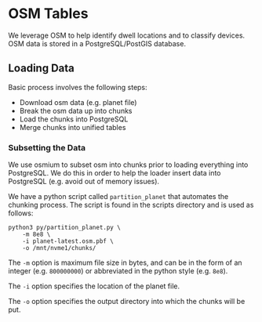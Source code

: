 # OSM Tables

We leverage OSM to help identify dwell locations and to classify devices. OSM data is stored in a PostgreSQL/PostGIS database.


## Loading Data

Basic process involves the following steps:
 - Download osm data (e.g. planet file)
 - Break the osm data up into chunks
 - Load the chunks into PostgreSQL
 - Merge chunks into unified tables



### Subsetting the Data
We use osmium to subset osm into chunks prior to loading everything into PostgreSQL. We do this in order to help the loader insert data into PostgreSQL (e.g. avoid out of memory issues).

We have a python script called `partition_planet` that automates the chunking process. The script is found in the scripts directory and is used as follows:
```
python3 py/partition_planet.py \
    -m 8e8 \
    -i planet-latest.osm.pbf \
    -o /mnt/nvme1/chunks/
```
The `-m` option is maximum file size in bytes, and can be in the form of an integer (e.g. `800000000`) or abbreviated in the python style (e.g. `8e8`).

The `-i` option specifies the location of the planet file.

The `-o` option specifies the output directory into which the chunks will be put.


